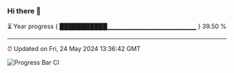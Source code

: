 ### Hi there 👋

⏳ Year progress { ███████████▁▁▁▁▁▁▁▁▁▁▁▁▁▁▁▁▁▁▁ } 39.50 %

---

⏰ Updated on Fri, 24 May 2024 13:36:42 GMT

![Progress Bar CI](https://github.com/IshwaranRudhara/GIT-ACTION/workflows/Progress%20Bar%20CI/badge.svg)
